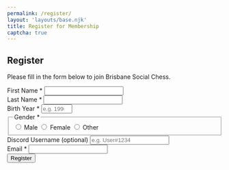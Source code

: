 ```yaml
---
permalink: /register/
layout: 'layouts/base.njk'
title: Register for Membership
captcha: true
---
```


<section class="px-4 max-w-3xl">
  <h2 class="text-center text-xl md:text-2xl font-semibold text-indigo-200 mb-3">
    Register
  </h2>
  <p class="text-center text-white text-base md:text-lg mb-8">
    Please fill in the form below to join Brisbane Social Chess.
  </p>
  <form method="POST" class="flex flex-col gap-5 form-registration" novalidate>
    <!-- First Name -->
    <div class="flex flex-col">
      <label for="firstName" class="text-gray-200 font-semibold mb-1">
        First Name <span aria-hidden="true">*</span>
      </label>
      <input type="text" id="firstName" name="fname" required autocomplete="given-name" class="w-full px-4 py-2 rounded-md border border-gray-400 bg-white/10 text-white focus:border-cyan-400 focus:bg-white/15 focus:ring-2 focus:ring-cyan-400 outline-none transition" />
    </div>
    <!-- Last Name -->
    <div class="flex flex-col">
      <label for="lastName" class="text-gray-200 font-semibold mb-1">
        Last Name <span aria-hidden="true">*</span>
      </label>
      <input type="text" id="lastName" name="lname" required autocomplete="family-name" class="w-full px-4 py-2 rounded-md border border-gray-400 bg-white/10 text-white focus:border-cyan-400 focus:bg-white/15 focus:ring-2 focus:ring-cyan-400 outline-none transition" />
    </div>
    <!-- Birth Year -->
    <div class="flex flex-col">
      <label for="birthYear" class="text-gray-200 font-semibold mb-1">
        Birth Year <span aria-hidden="true">*</span>
      </label>
      <input type="number" id="birthYear" name="birthyear" min="1900" max="2025" oninput="if(this.value.length>4) this.value=this.value.slice(-4)" required placeholder="e.g. 1990" class="w-full px-4 py-2 rounded-md border border-gray-400 bg-white/10 text-white placeholder-gray-400 italic focus:border-cyan-400 focus:bg-white/15 focus:ring-2 focus:ring-cyan-400 outline-none transition" />
    </div>
    <!-- Gender -->
    <fieldset class="flex flex-col border border-gray-400 rounded-md p-4 bg-white/5">
      <legend class="text-gray-200 font-semibold mb-2">Gender <span aria-hidden="true">*</span></legend>
      <div class="flex flex-col gap-2">
        <label class="inline-flex items-center gap-2 text-gray-200 cursor-pointer">
          <input type="radio" name="gender" value="male" required class="accent-indigo-900 w-4 h-4 cursor-pointer" />
          Male
        </label>
        <label class="inline-flex items-center gap-2 text-gray-200 cursor-pointer">
          <input type="radio" name="gender" value="female" class="accent-indigo-900 w-4 h-4 cursor-pointer" />
          Female
        </label>
        <label class="inline-flex items-center gap-2 text-gray-200 cursor-pointer">
          <input type="radio" name="gender" value="other" class="accent-indigo-900 w-4 h-4 cursor-pointer" />
          Other
        </label>
      </div>
    </fieldset>
    <!-- Discord Username -->
    <div class="flex flex-col">
      <label for="discordUsername" class="text-gray-200 font-semibold mb-1">
        Discord Username (optional)
      </label>
      <input type="text" id="discordUsername" name="discordusername" placeholder="e.g. User#1234" class="w-full px-4 py-2 rounded-md border border-gray-400 bg-white/10 text-white placeholder-gray-400 italic focus:border-cyan-400 focus:bg-white/15 focus:ring-2 focus:ring-cyan-400 outline-none transition" />
    </div>
    <!-- Email -->
    <div class="flex flex-col">
      <label for="email" class="text-gray-200 font-semibold mb-1">
        Email <span aria-hidden="true">*</span>
      </label>
      <input type="email" id="email" name="email" required autocomplete="email" class="w-full px-4 py-2 rounded-md border border-gray-400 bg-white/10 text-white placeholder-gray-400 italic focus:border-cyan-400 focus:bg-white/15 focus:ring-2 focus:ring-cyan-400 outline-none transition" />
    </div>
    <!-- Captcha -->
    <div class="cf-turnstile" data-sitekey="{{ site.cloudflare_turnstile_key }}" data-action="submit"></div>
    <!-- Submit Button -->
    <button type="submit" class="cursor-pointer bg-indigo-900 hover:bg-indigo-500 font-bold py-3 px-6 rounded-full shadow-lg transition">
      Register
    </button>
  </form>
</section>
